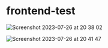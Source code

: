 # frontend-test


![Screenshot 2023-07-26 at 20 38 02](https://github.com/natanfirst/frontend-test/assets/74800473/827d5fd6-a73b-4836-8901-1f4f6c80f2ae)


![Screenshot 2023-07-26 at 20 41 47](https://github.com/natanfirst/frontend-test/assets/74800473/73ed60e8-f598-4525-9c2b-3a749c99a78d)
